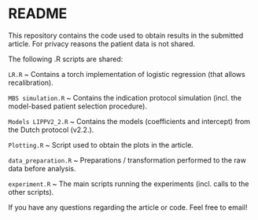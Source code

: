 # README

This repository contains the code used to obtain results in the submitted article.
For privacy reasons the patient data is not shared.

The following .R scripts are shared:

  `LR.R` ~ Contains a torch implementation of logistic regression (that allows recalibration).

  `MBS simulation.R` ~ Contains the indication protocol simulation (incl. the model-based patient selection procedure).

  `Models LIPPV2_2.R` ~ Contains the models (coefficients and intercept) from the Dutch protocol (v2.2.).

  `Plotting.R` ~ Script used to obtain the plots in the article.

  `data_preparation.R` ~ Preparations / transformation performed to the raw data before analysis.

  `experiment.R` ~ The main scripts running the experiments (incl. calls to the other scripts).
  
If you have any questions regarding the article or code. Feel free to email!
